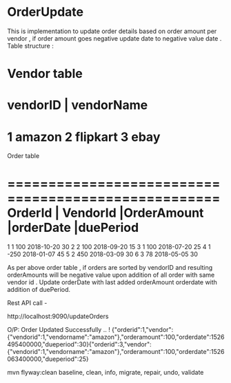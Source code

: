 # OrderUpdate
This is implementation to update order details based on order amount per vendor , if order amount goes negative update date to negative value date .
Table structure :
 
Vendor table
=======================
vendorID |  vendorName
=======================
1           amazon
2           flipkart
3           ebay
========================

Order table

====================================================
OrderId | VendorId |OrderAmount |orderDate |duePeriod
====================================================
  1	        1	      100	          2018-10-20	30
  2	        2	      100	          2018-09-20	15
  3	        1	      100	          2018-07-20	25
  4	        1	      -250	        2018-01-07	45
  5	        2	      450	          2018-03-09	30
  6	        3	      78	          2018-05-05	30  
  
  As per above order table , if orders are sorted by vendorID  and resulting orderAmounts will be negative value upon addition of all order with same vendor id .
  Update orderDate with last added orderAmount orderdate with addition of duePeriod.

Rest API call - 

http://localhost:9090/updateOrders

O/P:
 Order Updated Successfully .. ! 
 {"orderid":1,"vendor":{"vendorid":1,"vendorname":"amazon"},"orderamount":100,"orderdate":1526495400000,"dueperiod":30}{"orderid":3,"vendor":{"vendorid":1,"vendorname":"amazon"},"orderamount":100,"orderdate":1526063400000,"dueperiod":25}
 
 mvn flyway:clean
 baseline, clean, info, migrate, repair, undo, validate 